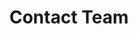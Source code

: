 ---
layout: collection
title: Contact Team
description: Contact BSR
pagination:
  data: collections.contact
  reverse: true
  size: 50
permalink: "contact/{% if pagination.pageNumber > 0 %}page/{{ pagination.pageNumber + 1 }}{% endif %}/"
---